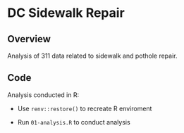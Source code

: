 DC Sidewalk Repair
================

## Overview

Analysis of 311 data related to sidewalk and pothole repair.

## Code

Analysis conducted in R:

-   Use `renv::restore()` to recreate R enviroment

-   Run `01-analysis.R` to conduct analysis
